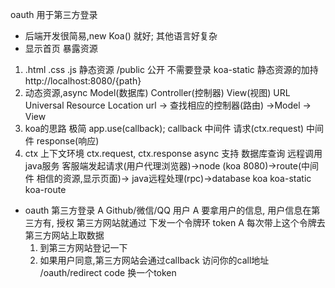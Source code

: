 oauth 用于第三方登录
- 后端开发很简易,new Koa() 就好;
其他语言好复杂
- 显示首页
暴露资源
1. .html .css .js
  静态资源
  /public 公开  不需要登录
  koa-static  静态资源的加持
  http://localhost:8080/{path}
2. 动态资源,async  Model(数据库)
Controller(控制器) View(视图)
URL  Universal Resource Location
url -> 查找相应的控制器(路由) ->Model -> View
3. koa的思路
  极简
  app.use(callback);
  callback 中间件
  请求(ctx.request)   中间件   response(响应)
4. ctx  上下文环境
  ctx.request, ctx.response
  async 支持  数据库查询  远程调用java服务
  客服端发起请求(用户代理浏览器)->node
  (koa 8080)->route(中间件  相信的资源,显示页面)-> java远程处理(rpc)->database
  koa koa-static koa-route

- oauth
  第三方登录
  A  Github/微信/QQ 用户
  A 要拿用户的信息, 用户信息在第三方有, 授权
  第三方网站就通过 下发一个令牌环 token
  A 每次带上这个令牌去第三方网站上取数据
  1. 到第三方网站登记一下
  2. 如果用户同意,第三方网站会通过callback
  访问你的call地址 /oauth/redirect
  code  换一个token